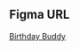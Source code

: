## Figma URL

[Birthday Buddy](https://www.figma.com/file/e2vsLe9DMnXZIygNHkwGL1/Birthday-buddy?node-id=0%3A1&t=AGNWdO5QQGOoNCfD-1)





